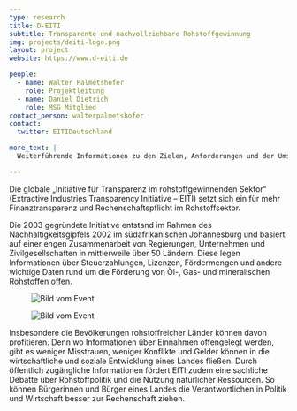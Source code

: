 ```yaml
---
type: research
title: D-EITI
subtitle: Transparente und nachvollziehbare Rohstoffgewinnung
img: projects/deiti-logo.png
layout: project
website: https://www.d-eiti.de

people:
  - name: Walter Palmetshofer
    role: Projektleitung
  - name: Daniel Dietrich
    role: MSG Mitglied
contact_person: walterpalmetshofer
contact:
  twitter: EITIDeutschland

more_text: |-
  Weiterführende Informationen zu den Zielen, Anforderungen und der Umsetzung in anderen Ländern: www.eiti.org

---
```

Die globale „Initiative für Transparenz im rohstoffgewinnenden Sektor“ (Extractive Industries Transparency Initiative – EITI) setzt sich ein für mehr Finanztransparenz und Rechenschaftspflicht im Rohstoffsektor.

Die 2003 gegründete Initiative entstand im Rahmen des Nachhaltigkeitsgipfels 2002 im südafrikanischen Johannesburg und basiert auf einer engen Zusammenarbeit von Regierungen, Unternehmen und Zivilgesellschaften in mittlerweile über 50 Ländern. Diese legen Informationen über Steuerzahlungen, Lizenzen, Fördermengen und andere wichtige Daten rund um die Förderung von Öl-, Gas- und mineralischen Rohstoffen offen.

<div class="two-img offset-lg-2">
  <figure class="license">
    <img alt="Bild vom Event" src="/files/projects/eiti_img_1.jpg">
    </figure>
    <figure class="license">
      <img alt="Bild vom Event" src="/files/projects/eiti_img_2.jpg">
    </figure>
</div>

Insbesondere die Bevölkerungen rohstoffreicher Länder können davon profitieren. Denn wo Informationen über Einnahmen offengelegt werden, gibt es weniger Misstrauen, weniger Konflikte und Gelder können in die wirtschaftliche und soziale Entwicklung eines Landes fließen.
Durch öffentlich zugängliche Informationen fördert EITI zudem eine sachliche Debatte über Rohstoffpolitik und die Nutzung natürlicher Ressourcen. So können Bürgerinnen und Bürger eines Landes die Verantwortlichen in Politik und Wirtschaft besser zur Rechenschaft ziehen.
